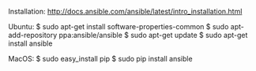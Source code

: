 Installation: http://docs.ansible.com/ansible/latest/intro_installation.html

Ubuntu:
$ sudo apt-get install software-properties-common
$ sudo apt-add-repository ppa:ansible/ansible
$ sudo apt-get update
$ sudo apt-get install ansible

MacOS:
$ sudo easy_install pip
$ sudo pip install ansible
